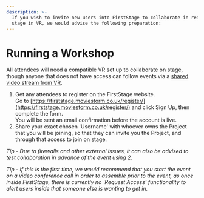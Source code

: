 ```yaml
---
description: >-
  If you wish to invite new users into FirstStage to collaborate in real time on
  stage in VR, we would advise the following preparation:
---
```


# Running a Workshop

All attendees will need a compatible VR set up to collaborate on stage, though anyone that does not have access can follow events via a [shared video stream from VR](video-streaming-from-vr.md).

1. Get any attendees to register on the FirstStage website.\
   Go to [https://firststage.moviestorm.co.uk/register/](https://firststage.moviestorm.co.uk/register/) and click Sign Up, then complete the form.\
   You will be sent an email confirmation before the account is live.
2. Share your exact chosen 'Username' with whoever owns the Project that you will be joining, so that they can invite you the Project, and through that access to join on stage.

_Tip - Due to firewalls and other external issues, it can also be advised to test collaboration in advance of the event using 2._

_Tip - If this is the first time, we would recommend that you start the event on a video conference call in order to assemble prior to the event, as once inside FirstStage, there is currently no 'Request Access' functionality to alert users inside that someone else is wanting to get in._
